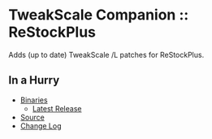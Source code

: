 # TweakScale Companion :: ReStockPlus

Adds (up to date) TweakScale /L patches for ReStockPlus.


## In a Hurry

* [Binaries](./Archive)
	+ [Latest Release](https://github.com/net-lisias-ksp/TweakScaleCompanion_ReStockPlus/releases)
* [Source](https://github.com/net-lisias-ksp/TweakScaleCompanion_ReStockPlus)
* [Change Log](./CHANGE_LOG.md)
